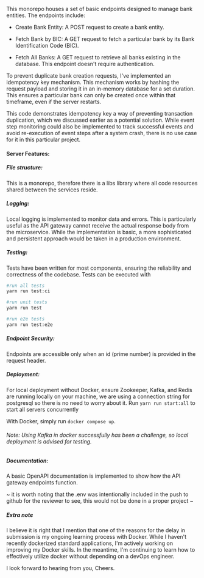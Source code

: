 
  <!--[![Backers on Open Collective](https://opencollective.com/nest/backers/badge.svg)](https://opencollective.com/nest#backer)
  [![Sponsors on Open Collective](https://opencollective.com/nest/sponsors/badge.svg)](https://opencollective.com/nest#sponsor)-->


This monorepo houses a set of basic endpoints designed to manage bank entities. The endpoints include:

- Create Bank Entity: A POST request to create a bank entity.

- Fetch Bank by BIC: A GET request to fetch a particular bank by its Bank Identification Code (BIC).

- Fetch All Banks: A GET request to retrieve all banks existing in the database. This endpoint doesn't require authentication.

To prevent duplicate bank creation requests, I've implemented an idempotency key mechanism. This mechanism works by hashing the request payload and storing it in an in-memory database for a set duration. This ensures a particular bank can only be created once within that timeframe, even if the server restarts.

This code demonstrates idempotency key a way of preventing transaction duplication, which we discussed earlier as a potential solution. While event step monitoring could also be implemented to track successful events and avoid re-execution of event steps after a system crash, there is no use case for it in this particular project.

#### Server Features:

##### File structure:
This is a monorepo, therefore there is a libs library where all code resources shared between the services reside.

##### Logging: 
Local logging is implemented to monitor data and errors. This is particularly useful as the API gateway cannot receive the actual response body from the microservice.
While the implementation is basic, a more sophisticated and persistent approach would be taken in a production environment.

##### Testing: 
Tests have been written for most components, ensuring the reliability and correctness of the codebase. Tests can be executed with 

```bash
#run all tests
yarn run test:ci

#run unit tests
yarn run test

#run e2e tests
yarn run test:e2e
```

##### Endpoint Security:
 Endpoints are accessible only when an id (prime number) is provided in the request header.

##### Deployment:
For local deployment without Docker, ensure Zookeeper, Kafka, and Redis are running locally on your machine, we are using a connection string for postgresql so there is no need to worry about it. 
Run ```yarn run start:all``` to start all servers concurrently

With Docker, simply run ```docker compose up```. 

###### Note: Using Kafka in docker successfully has been a challenge, so local deployment is advised for testing.

##### Documentation:
A basic OpenAPI documentation is implemented to show how the API gateway endpoints function.


~
it is worth noting that the .env was intentionally included in the push to github for the reviewer to see, this would not be done in a proper project
~ 

##### Extra note
I believe it is right that I mention that one of the reasons for the delay in submission is my ongoing learning process with Docker. While I haven't recently dockerized standard applications, I'm actively working on improving my Docker skills. In the meantime, I'm continuing to learn how to effectively utilize docker without depending on a devOps engineer.


I look forward to hearing from you,
Cheers.
